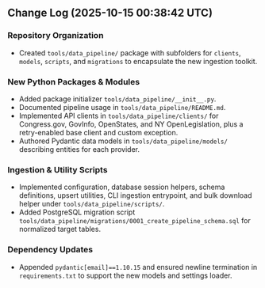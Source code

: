 ## Change Log (2025-10-15 00:38:42 UTC)

### Repository Organization
- Created `tools/data_pipeline/` package with subfolders for `clients`, `models`, `scripts`, and `migrations` to encapsulate the new ingestion toolkit.

### New Python Packages & Modules
- Added package initializer `tools/data_pipeline/__init__.py`.
- Documented pipeline usage in `tools/data_pipeline/README.md`.
- Implemented API clients in `tools/data_pipeline/clients/` for Congress.gov, GovInfo, OpenStates, and NY OpenLegislation, plus a retry-enabled base client and custom exception.
- Authored Pydantic data models in `tools/data_pipeline/models/` describing entities for each provider.

### Ingestion & Utility Scripts
- Implemented configuration, database session helpers, schema definitions, upsert utilities, CLI ingestion entrypoint, and bulk download helper under `tools/data_pipeline/scripts/`.
- Added PostgreSQL migration script `tools/data_pipeline/migrations/0001_create_pipeline_schema.sql` for normalized target tables.

### Dependency Updates
- Appended `pydantic[email]==1.10.15` and ensured newline termination in `requirements.txt` to support the new models and settings loader.

